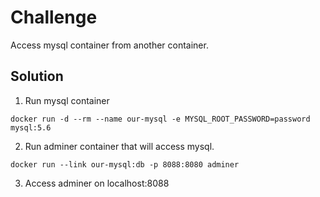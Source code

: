 # Challenge
Access mysql container from another container.


## Solution
1. Run mysql container
```
docker run -d --rm --name our-mysql -e MYSQL_ROOT_PASSWORD=password mysql:5.6
```

2. Run adminer container that will access mysql.
```
docker run --link our-mysql:db -p 8088:8080 adminer
```

3. Access adminer on localhost:8088
